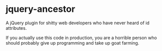 jquery-ancestor
===============

A jQuery plugin for shitty web developers who have never heard of id attributes.

If you actually use this code in production, you are a horrible person who should probably give up programming and take up goat farming. 
